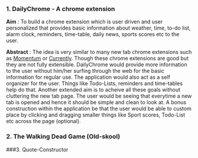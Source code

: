 ### 1. DailyChrome - A chrome extension

**Aim** : To build a chrome extension which is user driven and user personalized that provides basic information about weather, time, to-do list, alarm clock, reminders, time-table, daily news, sports scores etc to the user.

**Abstract** : The idea is very similar to many new tab chrome extensions such as [Momentum](https://chrome.google.com/webstore/detail/momentum/laookkfknpbbblfpciffpaejjkokdgca?hl=en) or [Currently](https://chrome.google.com/webstore/detail/currently/ojhmphdkpgbibohbnpbfiefkgieacjmh?hl=en). Though these chrome extensions are good but they are not fully extensible. DailyChrome would provide more information to the user without him/her surfing through the web for the basic information for regular use. The application would also act as a self organizer for the user. Things like Todo-Lists, reminders and time-tables help do that. Another extended aim is to acheive all these goals without cluttering the new tab page. The user would be seeing that everytime a new tab is opened and hence it should be simple and clean to look at. A bonus construction within the application be that the user would be able to custom place by clicking and dragging smaller things like Sport scores, Todo-List etc across the page (optional).

### 2. The Walking Dead Game (Old-skool)

###3. Quote-Constructor
